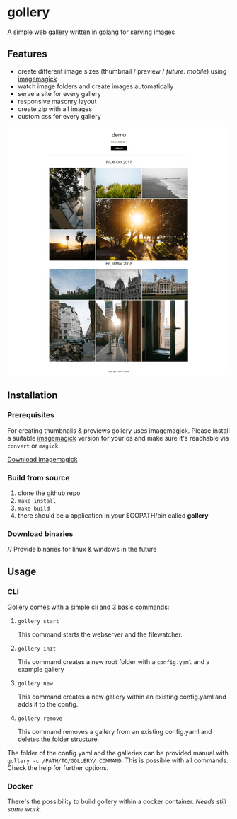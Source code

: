 # gollery
A simple web gallery written in [golang](https://golang.org/) for serving images

## Features

- create different image sizes (thumbnail / preview / *future: mobile*) using [imagemagick](http://www.imagemagick.org/script/index.php)
- watch image folders and create images automatically
- serve a site for every gallery 
- responsive masonry layout
- create zip with all images
- custom css for every gallery

![alt text](screenshots/example_gollery.png "example gollery")

## Installation

### Prerequisites

For creating thumbnails & previews gollery uses imagemagick. Please install a suitable [imagemagick](http://www.imagemagick.org/script/download.php) version for your os and make sure it's reachable via `convert` or `magick`.

[Download imagemagick](http://www.imagemagick.org/script/download.php)

### Build from source

1. clone the github repo
2. `make install`
3. `make build`
4. there should be a application in your $GOPATH/bin called **gollery**

### Download binaries

// Provide binaries for linux & windows in the future

## Usage

### CLI

Gollery comes with a simple cli and 3 basic commands:

1. `gollery start`

   This command starts the webserver and the filewatcher. 

2. `gollery init`

   This command creates a new root folder with a `config.yaml` and a example gallery

3. `gollery new`

   This command creates a new gallery within an existing config.yaml and adds it to the config.
4. `gollery remove`

   This command removes a gallery from an existing config.yaml and deletes the folder structure.

The folder of the config.yaml and the galleries can be provided manual with `gollery -c /PATH/TO/GOLLERY/ COMMAND`. This is possible with all commands.
Check the help for further options.

### Docker

There's the possibility to build gollery within a docker container. *Needs still some work.*
